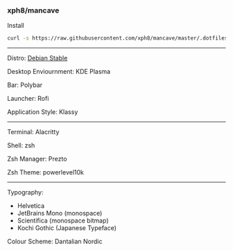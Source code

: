 ### xph8/mancave

Install
```bash
curl -s https://raw.githubusercontent.com/xph8/mancave/master/.dotfiles/install.sh | sudo bash
```

* * *

Distro: [Debian Stable](https://cdimage.debian.org/cdimage/unofficial/non-free/cd-including-firmware/current-live/amd64/iso-hybrid/)

Desktop Enviournment: KDE Plasma

Bar: Polybar

Launcher: Rofi

Application Style: Klassy

* * *

Terminal: Alacritty

Shell: zsh

Zsh Manager: Prezto

Zsh Theme: powerlevel10k

* * *

Typography:
- Helvetica
- JetBrains Mono (monospace)
- Scientifica (monospace bitmap)
- Kochi Gothic (Japanese Typeface)

Colour Scheme: Dantalian Nordic
